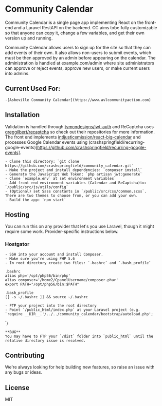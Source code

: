 # Community Calendar

Community Calendar is a single page app implementing React on the front-end and a Laravel RestAPI on the backend. CC aims tobe fully customizable so that anyone can copy it, change a few variables, and get their own version up and running.

Community Calendar allows users to sign up for the site so that they can add events of their own. It also allows non-users to submit events, which must be then approved by an admin before appearing on the calendar. The administration is handled at example.com/admin where site administrators can approve or reject events, approve new users, or make current users into admins.

## Current Used For:

    -[Asheville Community Calendar](https://www.avlcommunityaction.com)

## Installation

Validation is handled through [tymondesigns/jwt-auth](https://github.com/tymondesigns/jwt-auth) and ReCaptcha uses [greggilbert/recaptcha](https://github.com/greggilbert/recaptcha) so check out their repositories for more information. The front end implements [intljusticemission/react-big-calendar](https://github.com/intljusticemission/react-big-calendar) and processes Google Calendar events using (crashspringfield/recurring-google-events)[https://github.com/crashspringfield/recurring-google-events].

    - Clone this directory: `git clone https://github.com/crashspringfield/community_calendar.git`
    - Make the project and install dependencies: `composer install`
    - Generate the JavaScript Web Token: `php artisan jwt:generate`
    - Clone `example.env` at set environment variables
    - Add front end environment variables (Calendar and ReCaptcha)to: `/public/src/js/utils/config`
    - (Optional) set Sass constants in `/public/src/css/common.scss`. There are two themes to choose from, or you can add your own.
    - Build the app: `npm start`

## Hosting

You can run this on any provider that let's you use Laravel, though it might require some work. Provider-specific instructions below.

### Hostgator

    - SSH into your account and install Composer.
    - Make sure you're using PHP 5.6
    - In root directory create two files: `.bashrc` and `.bash_profile`

    .bashrc
    alias php='/opt/php56/bin/php'
    alias composer='/home2/CpanelUsername/composer.phar'
    export PATH="/opt/php56/bin:$PATH"

    .bash_profile     
    [[ -s ~/.bashrc ]] && source ~/.bashrc

    - FTP your project into the root directory
    - Point `/public_html/index.php` at your Laravel project (e.g. `require __DIR__.'/../../community_calendar/bootstrap/autoload.php';
`)

    **BUG**
    You may have to FTP your `/dist` folder into `public_html` until the relative directory issue is resolved.


## Contributing

We're always looking for help building new features, so raise an issue with any bugs or ideas.

## License

MIT
